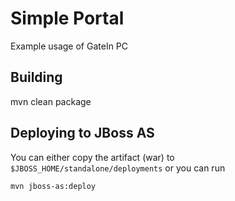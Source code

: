 Simple Portal
=============

Example usage of GateIn PC

Building
-----------

mvn clean package

Deploying to JBoss AS
-----------

You can either copy the artifact (war) to ```$JBOSS_HOME/standalone/deployments``` or you can run

```mvn jboss-as:deploy```

